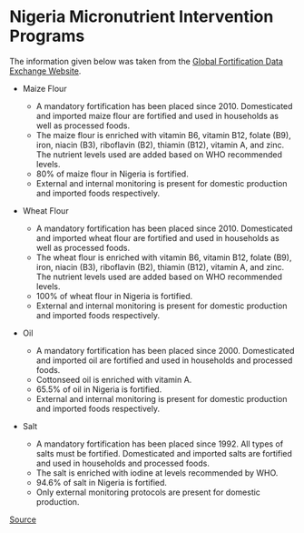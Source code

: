 # Nigeria Micronutrient Intervention Programs

The information given below was taken from the [Global Fortification Data Exchange Website](https://fortificationdata.org/). 

- Maize Flour
    - A mandatory fortification has been placed since 2010. Domesticated and imported maize flour are fortified and used in households as well as processed foods.
    - The maize flour is enriched with vitamin B6, vitamin B12, folate (B9), iron, niacin (B3), riboflavin (B2), thiamin (B12), vitamin A, and zinc. The nutrient levels used are added based on WHO recommended levels.
    - 80% of maize flour in Nigeria is fortified.
    - External and internal monitoring is present for domestic production and imported foods respectively.

- Wheat Flour
    - A mandatory fortification has been placed since 2010. Domesticated and imported wheat flour are fortified and used in households as well as processed foods.
    - The wheat flour is enriched with vitamin B6, vitamin B12, folate (B9), iron, niacin (B3), riboflavin (B2), thiamin (B12), vitamin A, and zinc. The nutrient levels used are added based on WHO recommended levels.
    - 100% of wheat flour in Nigeria is fortified.
    - External and internal monitoring is present for domestic production and imported foods respectively.

- Oil
    - A mandatory fortification has been placed since 2000. Domesticated and imported oil are fortified and used in households and processed foods.
    - Cottonseed oil is enriched with vitamin A.
    - 65.5% of oil in Nigeria is fortified.
    - External and internal monitoring is present for domestic production and imported foods respectively.

- Salt
    - A mandatory fortification has been placed since 1992. All types of salts must be fortified. Domesticated and imported salts are fortified and used in households and processed foods.
    - The salt is enriched with iodine at levels recommended by WHO.
    - 94.6% of salt in Nigeria is fortified.
    - Only external monitoring protocols are present for domestic production.

[Source](https://fortificationdata.org/country-fortification-dashboard/?alpha3_code=NGA&lang=en)
